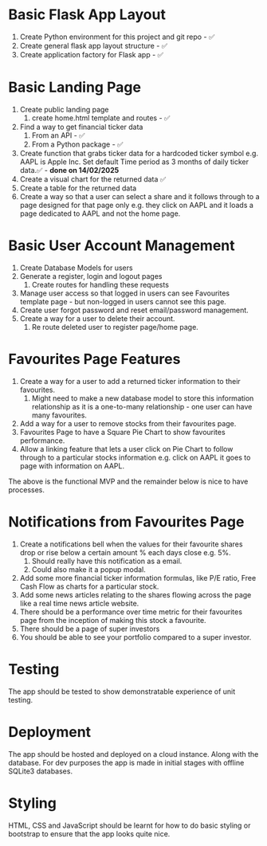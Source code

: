 # Basic Flask App Layout 
1. Create Python environment for this project and git repo - :white_check_mark:
2. Create general flask app layout structure - :white_check_mark:
3. Create application factory for Flask app - :white_check_mark:

# Basic Landing Page 
1. Create public landing page 
    1. create home.html template and routes - :white_check_mark:
2. Find a way to get financial ticker data 
    1. From an API - :white_check_mark:
    2. From a Python package - :white_check_mark:
3. Create function that grabs ticker data for a hardcoded ticker symbol e.g. AAPL is Apple Inc. Set default Time period as 3 months of daily ticker data.:white_check_mark: - **done on 14/02/2025**
4. Create a visual chart for the returned data :white_check_mark:
5. Create a table for the returned data 
6. Create a way so that a user can select a share and it follows through to a page designed for that page only e.g. they click on AAPL and it loads a page dedicated to AAPL and not the home page.

# Basic User Account Management
1. Create Database Models for users 
2. Generate a register, login  and logout pages 
    1. Create routes for handling these requests
3. Manage user access so that logged in users can see Favourites template page - but non-logged in users cannot see this page. 
4. Create user forgot password and reset email/password management. 
5. Create a way for a user to delete their account. 
    1. Re route deleted user to register page/home page.

# Favourites Page Features
1. Create a way for a user to add a returned ticker information to their favourites.
    1. Might need to make a new database model to store this information relationship as it is a one-to-many relationship - one user can have many favourites. 
2. Add a way for a user to remove stocks from their favourites page. 
3. Favourites Page to have a Square Pie Chart to show favourites performance. 
4. Allow a linking feature that lets a user click on Pie Chart to follow through to a particular stocks information e.g. click on AAPL it goes to page with information on AAPL. 

The above is the functional MVP and the remainder below is nice to have processes.

# Notifications from Favourites Page 
1. Create a notifications bell when the values for their favourite shares drop or rise below a certain amount % each days close e.g. 5%. 
    1. Should really have this notification as a email. 
    2. Could also make it a popup modal. 
2. Add some more financial ticker information formulas, like P/E ratio, Free Cash Flow as charts for a particular stock. 
3. Add some news articles relating to the shares flowing across the page like a real time news article website. 
4. There should be a performance over time metric for their favourites page from the inception of making this stock a favourite. 
5. There should be a page of super investors
6. You should be able to see your portfolio compared to a super investor. 

# Testing 
The app should be tested to show demonstratable experience of unit testing. 

# Deployment 
The app should be hosted and deployed on a cloud instance. Along with the database. For dev purposes the app is made in initial stages with offline SQLite3 databases. 

# Styling 
HTML, CSS and JavaScript should be learnt for how to do basic styling or bootstrap to ensure that the app looks quite nice. 
